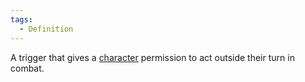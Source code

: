 ```yaml
---  
tags:  
  - Definition  
---  
```

A trigger that gives a [character](./Character.md) permission to act outside their turn in combat.